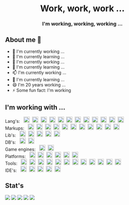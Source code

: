 <div id="header" align="center">
    <h1>Work, work, work ...</h1>
    <h3>I'm working, working, working ...</h3>
</div>

## About me 👋
- 🔭 I'm currently working ...
- 🌱 I'm currently learning ...
- 👯 I'm currently working ...
- 🤔 I'm currently learning ...
- 📫 I'm currently working ...
- 💬 I'm currently learning ...
- 😄 I'm 20 years working ...
- ⚡ Some fun fact: I'm working

## I'm working with ...

<span>
Lang's:&nbsp;&nbsp;
<img title="C" width="20" height="20" src="https://cdn.jsdelivr.net/gh/devicons/devicon/icons/c/c-original.svg" />&nbsp;
<img title="C++" width="20" height="20" src="https://cdn.jsdelivr.net/gh/devicons/devicon/icons/cplusplus/cplusplus-original.svg" />&nbsp;
<img title="C#" width="20" height="20" src="https://cdn.jsdelivr.net/gh/devicons/devicon/icons/csharp/csharp-original.svg" />&nbsp;
<img title="JavaScript" width="20" height="20" src="https://cdn.jsdelivr.net/gh/devicons/devicon/icons/javascript/javascript-original.svg" />&nbsp;
<img title="PHP" width="20" height="20" src="https://cdn.jsdelivr.net/gh/devicons/devicon/icons/php/php-original.svg" />&nbsp;
<img title="Java" width="20" height="20" src="https://cdn.jsdelivr.net/gh/devicons/devicon/icons/java/java-original-wordmark.svg" />&nbsp;
<img title="Dart" width="20" height="20" src="https://cdn.jsdelivr.net/gh/devicons/devicon/icons/dart/dart-plain-wordmark.svg" />&nbsp;
<img title="Python" width="20" height="20" src="https://cdn.jsdelivr.net/gh/devicons/devicon/icons/python/python-original-wordmark.svg" />&nbsp;
<img title="Haskell" width="20" height="20" src="https://cdn.jsdelivr.net/gh/devicons/devicon/icons/haskell/haskell-original.svg" />&nbsp;
<img title="LISP" width="20" height="20" src="https://upload.wikimedia.org/wikipedia/commons/thumb/f/f4/Lisplogo.png/81px-Lisplogo.png" />&nbsp;
<img title="Pascal and Delphi" width="20" height="20" src="https://upload.wikimedia.org/wikipedia/en/b/b2/Embarcadero_Delphi_10.4_Sydney_Product_Logo_and_Icon.svg" />&nbsp;
<img title="Basic" width="20" height="20" src="https://upload.wikimedia.org/wikipedia/commons/7/7b/AtariBASIC.png" />
</span>
<br />
<span>
Markups:&nbsp;&nbsp;
<img title="HTML5" width="20" height="20" src="https://cdn.jsdelivr.net/gh/devicons/devicon/icons/html5/html5-original-wordmark.svg" />&nbsp;
<img title="CSS3" width="20" height="20" src="https://cdn.jsdelivr.net/gh/devicons/devicon/icons/css3/css3-original-wordmark.svg" />&nbsp;
<img title="Stylus" width="20" height="20" src="https://cdn.jsdelivr.net/gh/devicons/devicon/icons/stylus/stylus-original.svg" />&nbsp;
<img title="Less" width="20" height="20" src="https://cdn.jsdelivr.net/gh/devicons/devicon/icons/less/less-plain-wordmark.svg" />&nbsp;
<img title="Sass" width="20" height="20" src="https://cdn.jsdelivr.net/gh/devicons/devicon/icons/sass/sass-original.svg" />&nbsp;
<img title="LaTeX" width="20" height="20" src="https://cdn.jsdelivr.net/gh/devicons/devicon/icons/latex/latex-original.svg" />&nbsp;
<img title="Markdown" width="20" height="20" src="https://cdn.jsdelivr.net/gh/devicons/devicon/icons/markdown/markdown-original.svg" />&nbsp;
<img title="XML" width="20" height="20" src="https://upload.wikimedia.org/wikipedia/commons/2/2d/Extensible_Markup_Language_%28XML%29_logo.svg" />&nbsp;
<img title="JSON" width="20" height="20" src="https://upload.wikimedia.org/wikipedia/commons/c/c9/JSON_vector_logo.svg" />&nbsp;
<img title="Yaml" width="20" height="20" src="https://upload.wikimedia.org/wikipedia/commons/9/92/Yaml_logo.png" />&nbsp;
<img title="Ini" width="20" height="20" src="https://upload.wikimedia.org/wikipedia/en/2/2f/INI_file_icon.png" />
</span>
<br />
<span>
Lib's:&nbsp;&nbsp;
<img title="Qt" width="20" height="20" src="https://cdn.jsdelivr.net/gh/devicons/devicon/icons/qt/qt-original.svg" />&nbsp;
<img title=".Net" width="20" height="20" src="https://cdn.jsdelivr.net/gh/devicons/devicon/icons/dotnetcore/dotnetcore-original.svg" />&nbsp;
<img title="JQuery" width="20" height="20" src="https://cdn.jsdelivr.net/gh/devicons/devicon/icons/jquery/jquery-original-wordmark.svg" />&nbsp;
<img title="Flutter" width="20" height="20" src="https://cdn.jsdelivr.net/gh/devicons/devicon/icons/flutter/flutter-original.svg" />&nbsp;
<img title="OpenGL" width="20" height="20" src="https://cdn.jsdelivr.net/gh/devicons/devicon/icons/opengl/opengl-original.svg" />
</span>
<br />
<span>
DB's:&nbsp;&nbsp;
<img title="SQLite" width="20" height="20" src="https://cdn.jsdelivr.net/gh/devicons/devicon/icons/sqlite/sqlite-original.svg" />&nbsp;
<img title="MySQL" width="20" height="20" src="https://cdn.jsdelivr.net/gh/devicons/devicon/icons/mysql/mysql-original-wordmark.svg" />
</span>
<br />
<span>
Game engines:&nbsp;&nbsp;
<img title="Unity" width="20" height="20" src="https://cdn.jsdelivr.net/gh/devicons/devicon/icons/unity/unity-original.svg" />&nbsp;
<img title="UnrealEngine" width="20" height="20" src="https://cdn.jsdelivr.net/gh/devicons/devicon/icons/unrealengine/unrealengine-original.svg" />
</span>
<br />
<span>
Platforms:&nbsp;&nbsp;
<img title="Windows" width="20" height="20" src="https://cdn.jsdelivr.net/gh/devicons/devicon/icons/windows8/windows8-original.svg" />&nbsp;
<img title="Linux" width="20" height="20" src="https://cdn.jsdelivr.net/gh/devicons/devicon/icons/linux/linux-original.svg" />&nbsp;
<img title="Android" width="20" height="20" src="https://cdn.jsdelivr.net/gh/devicons/devicon/icons/android/android-original-wordmark.svg" />&nbsp;
<img title="Node.js" width="20" height="20" src="https://cdn.jsdelivr.net/gh/devicons/devicon/icons/nodejs/nodejs-original.svg" />&nbsp;
<img title="Electron" width="20" height="20" src="https://cdn.jsdelivr.net/gh/devicons/devicon/icons/electron/electron-original.svg" />&nbsp;
<img title="NW.js" width="20" height="20" src="https://cdn.jsdelivr.net/gh/devicons/devicon/icons/nodewebkit/nodewebkit-original-wordmark.svg" />
</span>
<br />
<span>
Tools:&nbsp;&nbsp;
<img title="MSDOS" width="20" height="20" src="https://cdn.jsdelivr.net/gh/devicons/devicon/icons/msdos/msdos-original.svg" />&nbsp;
<img title="SH" width="20" height="20" src="https://cdn.jsdelivr.net/gh/devicons/devicon/icons/bash/bash-plain.svg" />&nbsp;
<img title="CMake" width="20" height="20" src="https://cdn.jsdelivr.net/gh/devicons/devicon/icons/cmake/cmake-original.svg" />&nbsp;
<img title="gss" width="20" height="20" src="https://cdn.jsdelivr.net/gh/devicons/devicon/icons/gcc/gcc-plain.svg" />&nbsp;
<img title="Apache" width="20" height="20" src="https://cdn.jsdelivr.net/gh/devicons/devicon/icons/apache/apache-original-wordmark.svg" />&nbsp;
<img title="NGINX" width="20" height="20" src="https://cdn.jsdelivr.net/gh/devicons/devicon/icons/nginx/nginx-original.svg" />&nbsp;
<img title="Docker" width="20" height="20" src="https://cdn.jsdelivr.net/gh/devicons/devicon/icons/docker/docker-original-wordmark.svg" />&nbsp;
<img title="Git" width="20" height="20" src="https://cdn.jsdelivr.net/gh/devicons/devicon/icons/git/git-original.svg" />&nbsp;
<img title="GitHub" width="20" height="20" src="https://cdn.jsdelivr.net/gh/devicons/devicon/icons/github/github-original.svg" />&nbsp;
<img title="GitLab" width="20" height="20" src="https://cdn.jsdelivr.net/gh/devicons/devicon/icons/gitlab/gitlab-original.svg" />&nbsp;
<img title="Jenkins" width="20" height="20" src="https://cdn.jsdelivr.net/gh/devicons/devicon/icons/jenkins/jenkins-original.svg" />&nbsp;
<img title="WebPack" width="20" height="20" src="https://cdn.jsdelivr.net/gh/devicons/devicon/icons/webpack/webpack-original.svg" />
</span>
<br />
<span>
IDE's:&nbsp;&nbsp;
<img title="Visual Studio" width="20" height="20" src="https://cdn.jsdelivr.net/gh/devicons/devicon/icons/visualstudio/visualstudio-plain.svg" />&nbsp;
<img title="VSCode" width="20" height="20" src="https://cdn.jsdelivr.net/gh/devicons/devicon/icons/vscode/vscode-original.svg" />&nbsp;
<img title="IntelliJ" width="20" height="20" src="https://cdn.jsdelivr.net/gh/devicons/devicon/icons/intellij/intellij-original.svg" />&nbsp;
<img title="AndroidStudio" width="20" height="20" src="https://cdn.jsdelivr.net/gh/devicons/devicon/icons/androidstudio/androidstudio-original.svg" />&nbsp;
<img title="Notepad++" width="20" height="20" src="https://notepad-plus-plus.org/images/logo.svg" />
</span>

## Stat's

![](http://github-profile-summary-cards.vercel.app/api/cards/stats?username=sigdev2&theme=dark)
![](http://github-profile-summary-cards.vercel.app/api/cards/repos-per-language?username=sigdev2&theme=dark)
![](http://github-profile-summary-cards.vercel.app/api/cards/most-commit-language?username=sigdev2&theme=dark)
![](http://github-profile-summary-cards.vercel.app/api/cards/productive-time?username=sigdev2&theme=dark&utcOffset=0)
![](http://github-profile-summary-cards.vercel.app/api/cards/profile-details?username=sigdev2&theme=dark)

